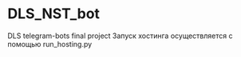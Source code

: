 # DLS_NST_bot
DLS telegram-bots final project
Запуск хостинга осуществляется с помощью run_hosting.py
